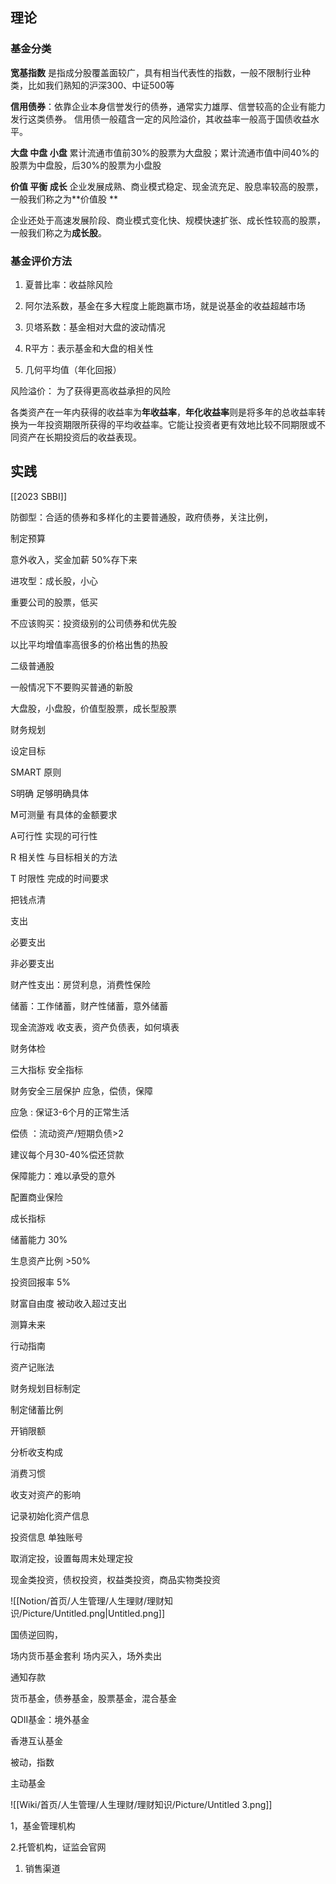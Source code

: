 ## 理论







### 基金分类




**宽基指数** 是指成分股覆盖面较广，具有相当代表性的指数，一般不限制行业种类，比如我们熟知的沪深300、中证500等

**信用债券**：依靠企业本身信誉发行的债券，通常实力雄厚、信誉较高的企业有能力发行这类债券。 信用债一般蕴含一定的风险溢价，其收益率一般高于国债收益水平。

**大盘 中盘 小盘**
累计流通市值前30%的股票为大盘股；累计流通市值中间40%的股票为中盘股，后30%的股票为小盘股  
  
**价值 平衡 成长** 
企业发展成熟、商业模式稳定、现金流充足、股息率较高的股票，一般我们称之为**价值股 **

企业还处于高速发展阶段、商业模式变化快、规模快速扩张、成长性较高的股票，一般我们称之为**成长股**。


### 基金评价方法

1. 夏普比率：收益除风险

2. 阿尔法系数，基金在多大程度上能跑赢市场，就是说基金的收益超越市场

3. 贝塔系数：基金相对大盘的波动情况

4. R平方：表示基金和大盘的相关性

5. 几何平均值（年化回报）




风险溢价： 为了获得更高收益承担的风险



各类资产在一年内获得的收益率为**年收益率**，**年化收益率**则是将多年的总收益率转换为一年投资期限所获得的平均收益率。它能让投资者更有效地比较不同期限或不同资产在长期投资后的收益表现。









## 实践


[[2023 SBBI]]

防御型：合适的债券和多样化的主要普通股，政府债券，关注比例，

制定预算

意外收入，奖金加薪 50%存下来

进攻型：成长股，小心

重要公司的股票，低买

不应该购买：投资级别的公司债券和优先股

以比平均增值率高很多的价格出售的热股

二级普通股

一般情况下不要购买普通的新股

  

大盘股，小盘股，价值型股票，成长型股票



  

财务规划

设定目标

SMART 原则

S明确 足够明确具体

M可测量 有具体的金额要求

A可行性 实现的可行性

R 相关性 与目标相关的方法

T 时限性 完成的时间要求

把钱点清

  

支出

必要支出

非必要支出

财产性支出：房贷利息，消费性保险

  

  

储蓄：工作储蓄，财产性储蓄，意外储蓄

现金流游戏 收支表，资产负债表，如何填表

  

财务体检

三大指标 安全指标

财务安全三层保护 应急，偿债，保障

应急 : 保证3-6个月的正常生活

偿债 ：流动资产/短期负债>2

建议每个月30-40%偿还贷款

保障能力：难以承受的意外

配置商业保险

成长指标

储蓄能力 30%

生息资产比例 >50%

投资回报率 5%

财富自由度 被动收入超过支出

  

  

  

测算未来

  

  

  

  

  

  

行动指南

  

  

  

  

  

  

  

  

  

  

资产记账法

财务规划目标制定

制定储蓄比例

开销限额

  

分析收支构成

消费习惯

收支对资产的影响

  

  

记录初始化资产信息

投资信息 单独账号

  

  

  

取消定投，设置每周末处理定投

  

现金类投资，债权投资，权益类投资，商品实物类投资

![[Notion/首页/人生管理/人生理财/理财知识/Picture/Untitled.png|Untitled.png]]

  

国债逆回购，

场内货币基金套利 场内买入，场外卖出

  

通知存款

货币基金，债券基金，股票基金，混合基金

QDII基金：境外基金

香港互认基金

被动，指数

主动基金

![[Wiki/首页/人生管理/人生理财/理财知识/Picture/Untitled 3.png]]

1，基金管理机构

2.托管机构，证监会官网

1. 销售渠道